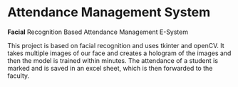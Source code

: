 # Attendance Management System
<Strong>Facial</Strong> Recognition Based Attendance Management E-System

This project is based on facial recognition and uses tkinter and openCV. It takes multiple images of our face and creates a hologram of the images and then the model is trained within minutes. The attendance of a student is marked and is saved in an excel sheet, which is then forwarded to the faculty.
